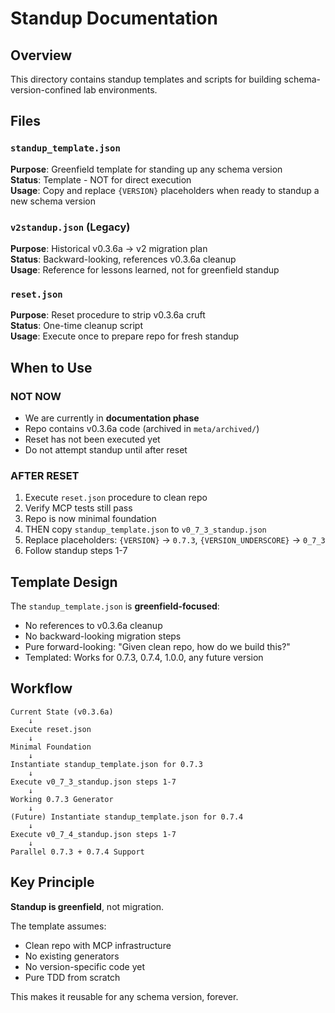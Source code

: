 # Standup Documentation

## Overview

This directory contains standup templates and scripts for building schema-version-confined lab environments.

## Files

### `standup_template.json`
**Purpose**: Greenfield template for standing up any schema version  
**Status**: Template - NOT for direct execution  
**Usage**: Copy and replace `{VERSION}` placeholders when ready to standup a new schema version

### `v2standup.json` (Legacy)
**Purpose**: Historical v0.3.6a → v2 migration plan  
**Status**: Backward-looking, references v0.3.6a cleanup  
**Usage**: Reference for lessons learned, not for greenfield standup

### `reset.json`
**Purpose**: Reset procedure to strip v0.3.6a cruft  
**Status**: One-time cleanup script  
**Usage**: Execute once to prepare repo for fresh standup

## When to Use

### NOT NOW
- We are currently in **documentation phase**
- Repo contains v0.3.6a code (archived in `meta/archived/`)
- Reset has not been executed yet
- Do not attempt standup until after reset

### AFTER RESET
1. Execute `reset.json` procedure to clean repo
2. Verify MCP tests still pass
3. Repo is now minimal foundation
4. THEN copy `standup_template.json` to `v0_7_3_standup.json`
5. Replace placeholders: `{VERSION}` → `0.7.3`, `{VERSION_UNDERSCORE}` → `0_7_3`
6. Follow standup steps 1-7

## Template Design

The `standup_template.json` is **greenfield-focused**:
- No references to v0.3.6a cleanup
- No backward-looking migration steps
- Pure forward-looking: "Given clean repo, how do we build this?"
- Templated: Works for 0.7.3, 0.7.4, 1.0.0, any future version

## Workflow

```
Current State (v0.3.6a)
    ↓
Execute reset.json
    ↓
Minimal Foundation
    ↓
Instantiate standup_template.json for 0.7.3
    ↓
Execute v0_7_3_standup.json steps 1-7
    ↓
Working 0.7.3 Generator
    ↓
(Future) Instantiate standup_template.json for 0.7.4
    ↓
Execute v0_7_4_standup.json steps 1-7
    ↓
Parallel 0.7.3 + 0.7.4 Support
```

## Key Principle

**Standup is greenfield**, not migration.

The template assumes:
- Clean repo with MCP infrastructure
- No existing generators
- No version-specific code yet
- Pure TDD from scratch

This makes it reusable for any schema version, forever.
